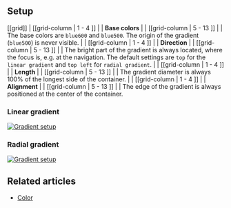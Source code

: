 ## Setup

[[grid]]
| [[grid-column | 1 - 4 ]]
| | **Base colors**
|
| [[grid-column | 5 - 13 ]]
| |  The base colors are `blue600` and `blue500`. The origin of the gradient (`blue500`) is never visible.
|
| [[grid-column | 1 - 4 ]]
| | **Direction**
|
| [[grid-column | 5 - 13 ]]
| |  The bright part of the gradient is always located, where the focus is, e.g. at the navigation. The default settings are `top` for the `linear gradient` and `top left` for `radial gradient`.
|
| [[grid-column | 1 - 4 ]]
| | **Length**
|
| [[grid-column | 5 - 13 ]]
| |  The gradient diameter is always 100% of the longest side of the container.
|
| [[grid-column | 1 - 4 ]]
| | **Alignment**
|
| [[grid-column | 5 - 13 ]]
| |  The edge of the gradient is always positioned at the center of the container.

### Linear gradient

[![Gradient setup](/api/static/documentation/components/gradient/color_gradient_linear_setup.png)](/api/static/documentation/components/button/color_gradient_linear_setup.png)

### Radial gradient

[![Gradient setup](/api/static/documentation/components/gradient/color_gradient_radial_setup.png)](/api/static/documentation/components/button/color_gradient_radial_setup.png)

## Related articles

- [Color](/doc/docs/documentation/40-appearance/color.html?appearance-enabled=true)
